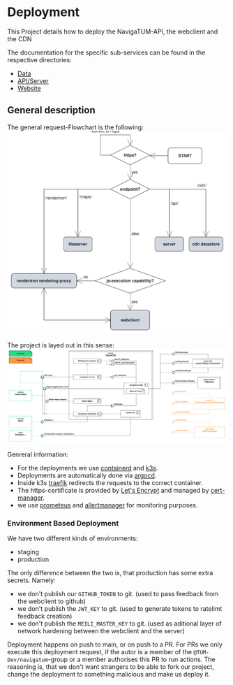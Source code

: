 # Deployment

This Project details how to deploy the NavigaTUM-API, the webclient and the CDN

The documentation for the specific sub-services can be found in the respective directories:

- [Data](../data/README.md)
- [API/Server](../server/README.md)
- [Website](../webclient/README.md)

## General description

The general request-Flowchart is the following:  
![Flowchart, on how the requests are routed](../resources/deployment/Flowchart.svg)

The project is layed out in this sense:  
![deployment diagram, of how the different components interact](../resources/deployment/Deployment_Overview.svg)

Genreral information:

- For the deployments we use [containerd](https://containerd.io/) and [k3s](https://k3s.io/).
- Deployments are automatically done via [argocd](https://argo-cd.readthedocs.io/).
- Inside k3s [traefik](https://traefik.io/) redirects the requests to the correct container.
- The https-certificate is provided by [Let's Encrypt](https://letsencrypt.org/) and managed by [cert-manager](https://cert-manager.io/).
- we use [prometeus](https://prometheus.io/) and [allertmanager](https://prometheus.io/docs/alerting/latest/alertmanager/) for monitoring purposes.

### Environment Based Deployment

We have two different kinds of environments:

- staging
- production

The only difference between the two is, that production has some extra secrets.
Namely:

- we don't publish our `GITHUB_TOKEN` to git. (used to pass feedback from the webclient to github)
- we don't publish the `JWT_KEY` to git. (used to generate tokens to ratelimt feedback creation)
- we don't publish the `MEILI_MASTER_KEY` to git. (used as aditional layer of network hardening between the webclient and the server)

Deployment happens on push to main, or on push to a PR.
For PRs we only execute this deployment request, if the autor is a member of the `@TUM-Dev/navigatum`-group or a member authorises this PR to run actions.
The reasoning is, that we don't want strangers to be able to fork our project, change the deployment to something malicious and make us deploy it.
